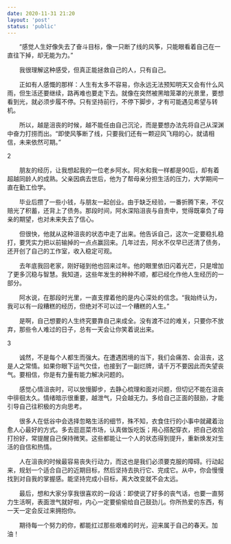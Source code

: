 ```yaml
---
date: 2020-11-31 21:20
layout: 'post'
status: 'public'
---
```


　　“感觉人生好像失去了奋斗目标，像一只断了线的风筝，只能眼看着自己在一直往下掉，却无能为力。”
 
　　我很理解这种感受，但真正能拯救自己的人，只有自己。
 
　　正如有人感慨的那样：人生有太多不容易，你永远无法预知明天又会有什么风雨，但生活还要继续，路再难也要走下去。就像在突然被黑暗笼罩的光景里，要想看到光，就必须步履不停。只有坚持前行，不停下脚步，才有可能遇见希望与转机。

　　所以，越是沮丧的时候，越不能任由自己沉沦，而是要想办法先将自己从深渊中奋力打捞而出。“即使风筝断了线，只要我们还有一颗迎风飞翔的心，就请相信，未来依然可期。”
 
2

　　朋友的经历，让我想起我的一位老乡阿水。阿水和我一样都是90后，却有着超越同龄人的成熟。父亲因病去世后，他为了帮母亲分担生活的压力，大学期间一直在勤工俭学。
 
　　毕业后攒了一些小钱，与朋友一起创业。由于缺乏经验，一番折腾下来，不仅赔光了积蓄，还背上了债务。那段时间，阿水深陷沮丧与自责中，觉得既辜负了母亲的期望，也对未来失去了信心。
 
　　但很快，他就从这种沮丧的状态中走了出来。他告诉自己，这次一定要稳扎稳打，要凭实力把以前输掉的一点点赢回来。几年过去，阿水不仅早已还清了债务，还开创了自己的工作室，收入稳定可观。
 
　　去年底我回老家，刚好碰到他也回来过年。他的眼里依旧闪着光芒，只是增加了更多沉稳与智慧。我知道，这些年发生的种种不顺，都已经化作他人生经历的一部分。
 
　　阿水说，在那段时光里，一直支撑着他的是内心深处的信念。“我始终认为，我可以有一段糟糕的经历，但绝对不可以过一个糟糕的人生。”

　　是啊，自己想要的人生终究要靠自己来成全。没有渡不过的难关，只要你不放弃，那些令人难过的日子，总有一天会让你笑着说出来。
 
3

　　诚然，不是每个人都生而强大。在遭遇困境的当下，我们会痛苦、会沮丧，这是人之常情。如果你眼下运气欠佳，也接到了一副烂牌，请千万不要因此而失望丧气。要相信，你是有力量有能力解决问题的。
 
　　感觉心情沮丧时，可以放慢脚步，去静心梳理和面对问题，但切记不能在沮丧中徘徊太久。情绪暗示很重要，越泄气，只会越无力。多给自己正面的鼓励，才能引导自己往积极的方向思考。
 
　　很多人在低谷中会选择忽略生活的细节，殊不知，衣食住行的小事中就藏着治愈人心最好的方式。多去逛逛菜市场，认真做饭吃饭；用心搭配穿衣，把自己收拾打扮好，常提醒自己保持微笑。这些都能让一个人的状态得到提升，重新焕发对生活的自信和热情。
 
　　人在沮丧的时候最容易丧失行动力，而这也是我们必须要克服的障碍。行动起来，规划一个适合自己的近期目标，然后坚持去执行它、完成它。从中，你会慢慢找到对自我的掌握感。能坚持完成小目标，离大改变就不会太远。
 
　　最后，想和大家分享我很喜欢的一段话：即使说了好多的丧气话，也要一直努力生活啊，表面泄气就好啦，内心一定要偷偷给自己鼓劲儿。你所热爱的东西，有一天一定会反过来拥抱你。
 
　　期待每一个努力的你，都能扛过那些艰难的时光，迎来属于自己的春天。加油！